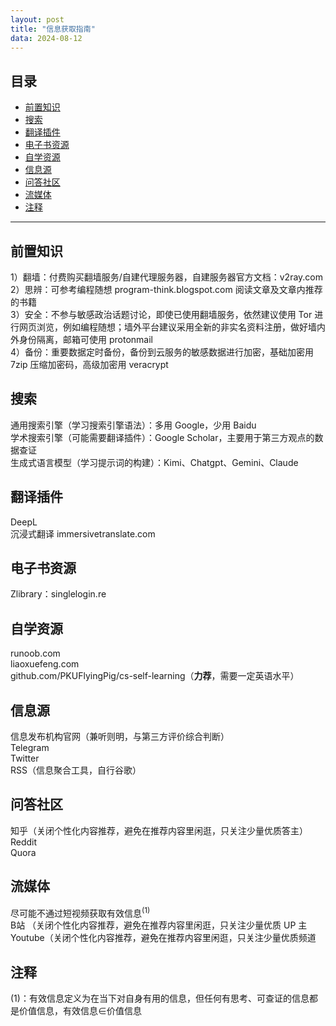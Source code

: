 ```yaml
---
layout: post
title: "信息获取指南"
data: 2024-08-12
---
```

## 目录
- [前置知识](#前置知识)
- [搜索](#搜索)
- [翻译插件](#翻译插件)
- [电子书资源](#电子书资源)
- [自学资源](#自学资源)
- [信息源](#信息源)
- [问答社区](#问答社区)
- [流媒体](#流媒体)
- [注释](#注释)

---

## 前置知识 
1）翻墙：付费购买翻墙服务/自建代理服务器，自建服务器官方文档：v2ray.com  
2）思辨：可参考编程随想 program-think.blogspot.com 阅读文章及文章内推荐的书籍  
3）安全：不参与敏感政治话题讨论，即使已使用翻墙服务，依然建议使用 Tor 进行网页浏览，例如编程随想；墙外平台建议采用全新的非实名资料注册，做好墙内外身份隔离，邮箱可使用 protonmail  
4）备份：重要数据定时备份，备份到云服务的敏感数据进行加密，基础加密用 7zip 压缩加密码，高级加密用 veracrypt  

## 搜索
 通用搜索引擎（学习搜索引擎语法）：多用 Google，少用 Baidu  
 学术搜索引擎（可能需要翻译插件）：Google Scholar，主要用于第三方观点的数据查证  
 生成式语言模型（学习提示词的构建）：Kimi、Chatgpt、Gemini、Claude  

## 翻译插件
 DeepL  
 沉浸式翻译 immersivetranslate.com  

## 电子书资源 
 Zlibrary：singlelogin.re  

## 自学资源
 runoob.com  
 liaoxuefeng.com  
 github.com/PKUFlyingPig/cs-self-learning（**力荐**，需要一定英语水平）  

## 信息源
 信息发布机构官网（兼听则明，与第三方评价综合判断）  
 Telegram  
 Twitter  
 RSS（信息聚合工具，自行谷歌）  

## 问答社区 
 知乎（关闭个性化内容推荐，避免在推荐内容里闲逛，只关注少量优质答主）  
 Reddit  
 Quora  

## 流媒体
 尽可能不通过短视频获取有效信息<sup>(1)</sup>  
 B站 （关闭个性化内容推荐，避免在推荐内容里闲逛，只关注少量优质 UP 主  
 Youtube（关闭个性化内容推荐，避免在推荐内容里闲逛，只关注少量优质频道  

## 注释
(1)：有效信息定义为在当下对自身有用的信息，但任何有思考、可查证的信息都是价值信息，有效信息∈价值信息
